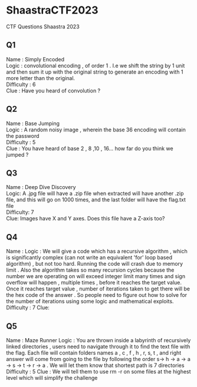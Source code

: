 # ShaastraCTF2023
CTF Questions Shaastra 2023

## Q1
Name : Simply Encoded <br />
Logic : convolutional encoding , of order 1 . I.e we shift the string by 1 unit and then sum it up with the original string to generate an encoding with 1 more letter than the original. <br />
Difficulty : 6 <br />
Clue : Have you heard of convolution ? <br />
## Q2
Name : Base Jumping <br />
Logic : A random noisy image , wherein the base 36 encoding will contain the password <br />
Difficulty : 5 <br />
Clue : You have heard of base 2 , 8 ,10 , 16... how far do you think we jumped ? <br />

## Q3
Name : Deep Dive Discovery <br />
Logic: A .jpg file will have a .zip file when extracted will have another .zip file, and this will go on 1000 times, and the last folder will have the flag.txt file <br />
Difficulty: 7 <br />
Clue: Images have X and Y axes. Does this file have a Z-axis too? <br />

## Q4
Name : 
Logic :  We will give a code which has a recursive algorithm , which is significantly complex (can not write an equivalent 'for' loop based algorithm) , but not too hard. Running the code will crash due to memory limit . Also the algorithm takes so many recursion cycles because the number we are operating on will exceed integer limit many times and sign overflow will happen  , multiple times , before it reaches the target value. Once it reaches target value , number of iterations taken to get there will be the hex code of the answer . So people need to figure out how to solve for the number of iterations using some logic and mathematical exploits.
Difficulty : 7
Clue: 

## Q5
Name : Maze Runner
Logic : You are thrown inside a labyrinth of recursively linked directories , users need to navigate through it to find the text file with the flag. Each file will contain folders names a , c , f , h , r, s, t , and right answer will come from going to the file by following the order s-> h -> a -> a -> s -> t -> r -> a . We will let them know that shortest path is 7 directories 
Difficulty : 5
Clue : We will tell them to use rm -r on some files at the highest level which will simplify the challenge

